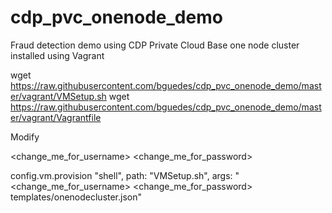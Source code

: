 # cdp_pvc_onenode_demo
Fraud detection demo using CDP Private Cloud Base one node cluster installed using Vagrant


wget https://raw.githubusercontent.com/bguedes/cdp_pvc_onenode_demo/master/vagrant/VMSetup.sh
wget https://raw.githubusercontent.com/bguedes/cdp_pvc_onenode_demo/master/vagrant/Vagrantfile

Modify 

<change_me_for_username>
<change_me_for_password>

  config.vm.provision "shell", path: "VMSetup.sh", args: "<change_me_for_username> <change_me_for_password> templates/onenodecluster.json"
